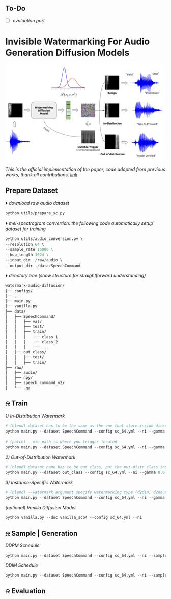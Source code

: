 
## To-Do 
- [ ] *evaluation part*

# Invisible Watermarking For Audio Generation Diffusion Models
<div align="center">
  <img src="./utils/flowchart.png" width=700>
</div>

*This is the official implementation of the paper, code adopted from previous works, thank all contributions, [link](https://www.youtube.com)*

## Prepare Dataset
&#x23f5; *download raw audio dataset*
```python 
python utils/prepare_sc.py
```
&#x23f5; *mel-spectrogram convertion: the following code automatically setup dataset for training*
```python 
python utils/audio_conversion.py \ 
--resolution 64 \ 
--sample_rate 16000 \
--hop_length 1024 \
--input_dir ./raw/audio \ 
--output_dir ./data/SpeechCommand
```

&#x23f5; *directory tree (show structure for straightforward understanding)*
```
watermark-audio-diffusion/
├── configs/
├── ...
├── main.py
├── vanilla.py
├── data/
│   ├── SpeechCommand/
│   │   ├── val/
│   │   ├── test/
│   │   ├── train/
│   │   │   ├── class_1
│   │   │   ├── class_2
│   │   │   └── ...
│   ├── out_class/
│   │   ├── test/
│   │   ├── train/
├── raw/
│   ├── audio/
│   ├── npy/
│   ├── speech_command_v2/
│   └── .gz
```
## &#x237e; Train
*1) In-Distribution Watermark* <br>
```python 
# (blend) dataset has to be the same as the one that store inside directory ./data
python main.py --dataset SpeechCommand --config sc_64.yml --ni --gamma 0.6 --target_label 6

# (patch) --miu_path is where you trigger located
python main.py --dataset SpeechCommand --config sc_64.yml --ni --gamma 0.1 --trigger_type patch --miu_path './images/white.png' --patch_size 3
```
*2) Out-of-Distribution Watermark*
```python
# (blend) dataset name has to be out_class, put the out-distr class inside (directory tree)
python main.py --dataset out_class --config sc_64.yml --ni --gamma 0.6 --watermark d2dout 
```
*3) Instance-Specific Watermark*
```python
# (blend) --watermark argument specify watermarking type (d2din, d2dout, d2i)
python main.py --dataset SpeechCommand --config sc_64.yml --ni --gamma 0.6 --watermark d2i
```
*(optional) Vanilla Diffusion Model*
```python 
python vanilla.py --doc vanilla_sc64 --config sc_64.yml --ni 
```

## &#x237e; Sample | Generation
*DDPM Schedule*
```python
python main.py --dataset SpeechCommand --config sc_64.yml --ni --sample --sample_type ddpm_noisy --fid --timesteps 1000 --eta 1 --gamma 0.6 --watermark d2din
```
*DDIM Schedule*
```python 
python main.py --dataset SpeechCommand --config sc_64.yml --ni --sample --fid --timesteps 100 --eta 0 --gamma 0.6 --skip_type 'quad' --watermark d2din
```

## &#x237e; Evaluation

